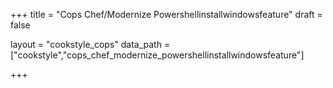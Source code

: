 +++
title = "Cops Chef/Modernize Powershellinstallwindowsfeature"
draft = false

layout = "cookstyle_cops"
data_path = ["cookstyle","cops_chef_modernize_powershellinstallwindowsfeature"]

+++

<!-- The content of this page is automatically generated from the
cops_chef_modernize_powershellinstallwindowsfeature.yml file in github.com/chef/cookstyle/docs-chef-io/data/cookstyle. -->
